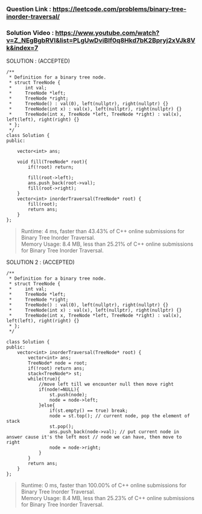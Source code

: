 ### Question Link : https://leetcode.com/problems/binary-tree-inorder-traversal/

### Solution Video : https://www.youtube.com/watch?v=Z_NEgBgbRVI&list=PLgUwDviBIf0q8Hkd7bK2Bpryj2xVJk8Vk&index=7

SOLUTION : (ACCEPTED)

```
/**
 * Definition for a binary tree node.
 * struct TreeNode {
 *     int val;
 *     TreeNode *left;
 *     TreeNode *right;
 *     TreeNode() : val(0), left(nullptr), right(nullptr) {}
 *     TreeNode(int x) : val(x), left(nullptr), right(nullptr) {}
 *     TreeNode(int x, TreeNode *left, TreeNode *right) : val(x), left(left), right(right) {}
 * };
 */
class Solution {
public:
    
    vector<int> ans;
    
    void fill(TreeNode* root){
        if(!root) return;
        
        fill(root->left);
        ans.push_back(root->val);
        fill(root->right);
    }
    vector<int> inorderTraversal(TreeNode* root) {
        fill(root);
        return ans;
    }
};
```

>Runtime: 4 ms, faster than 43.43% of C++ online submissions for Binary Tree Inorder Traversal. <br>
>Memory Usage: 8.4 MB, less than 25.21% of C++ online submissions for Binary Tree Inorder Traversal.


SOLUTION 2 : (ACCEPTED)

```
/**
 * Definition for a binary tree node.
 * struct TreeNode {
 *     int val;
 *     TreeNode *left;
 *     TreeNode *right;
 *     TreeNode() : val(0), left(nullptr), right(nullptr) {}
 *     TreeNode(int x) : val(x), left(nullptr), right(nullptr) {}
 *     TreeNode(int x, TreeNode *left, TreeNode *right) : val(x), left(left), right(right) {}
 * };
 */

class Solution {
public:
    vector<int> inorderTraversal(TreeNode* root) {
        vector<int> ans;
        TreeNode* node = root;
        if(!root) return ans;
        stack<TreeNode*> st;
        while(true){
            //move left till we encounter null then move right
            if(node!=NULL){
                st.push(node);
                node = node->left;
            }else{
                if(st.empty() == true) break; 
                node = st.top(); // current node, pop the element of stack
                st.pop();
                ans.push_back(node->val); // put current node in answer cause it's the left most // node we can have, then move to right
                node = node->right;
            }
        }
        return ans;
    }
};
```

> Runtime: 0 ms, faster than 100.00% of C++ online submissions for Binary Tree Inorder Traversal. <br>
> Memory Usage: 8.4 MB, less than 25.23% of C++ online submissions for Binary Tree Inorder Traversal.
